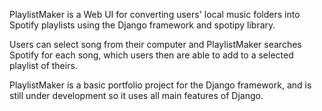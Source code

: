 PlaylistMaker is a Web UI for converting users' local music folders into Spotify playlists using the Django framework and spotipy library.

Users can select song from their computer and PlaylistMaker searches Spotify for each song, which users then are able to add to a selected playlist of theirs.

PlaylistMaker is a basic portfolio project for the Django framework, and is still under development so it uses all main features of Django.
